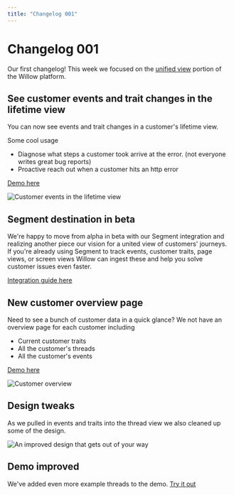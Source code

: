 ```yaml
---
title: "Changelog 001"
---
```


# Changelog 001

Our first changelog! This week we focused on the [unified view](https://heywillow.io/#unified-view) portion of the Willow platform.

## See customer events and trait changes in the lifetime view

You can now see events and trait changes in a customer's lifetime view.

Some cool usage

- Diagnose what steps a customer took arrive at the error. (not everyone writes great bug reports)
- Proactive reach out when a customer hits an http error

[Demo here](https://heywillow.io/demo/stealth/thread/2#node-0/29)

![Customer events in the lifetime view](/images/changelog/2022-04-01/customer-events.jpg)

## Segment destination in beta

We're happy to move from alpha in beta with our Segment integration and realizing another piece our vision for a united view of customers' journeys. If you're already using Segment to track events, customer traits, page views, or screen views Willow can ingest these and help you solve customer issues even faster.

[Integration guide here](https://heywillow.io/guides/segment-getting-started)

## New customer overview page

Need to see a bunch of customer data in a quick glance? We not have an overview page for each customer including

- Current customer traits
- All the customer's threads
- All the customer's events

[Demo here](https://heywillow.io/demo/stealth/customers/1)

![Customer overview](/images/changelog/2022-04-01/customer-overview.jpg)

## Design tweaks

As we pulled in events and traits into the thread view we also cleaned up some of the design.

![An improved design that gets out of your way](/images/changelog/2022-04-01/design-tweaks.jpg)

## Demo improved

We've added even more example threads to the demo. [Try it out](https://heywillow.io/demo)
